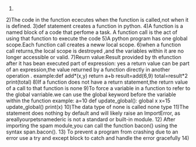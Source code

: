 1) 
2)The code in the function ececutes when the function is called,not when it is defined.
3)def statement creates a function in python.
4)A function is a named block of a code that perfome a task. A function call is the act of using that function to execute the code
5)A python program has one global scope.Each function call creates a neww local scope.
6)when a function call returns,the local scope is destroyed ,and the variables within it are no longer accessible or valid.
7)Reurn value:Result provided by th efunction after it has bean executed
   part of expression: yes a return value can be part of an expression,the value returned by a function directly in another operation .
   example:def add*(x,y)
               return a+b
            result=add(6,9)
            total=result*2
            print(total)
8)If a function does not have a return statement,the return value of a call to that function is none
9)To force a variable in a function to refer to the global varriable.we can use the global keyword before the variable within the function
    example:
    a=10 
    def update_global():
        global x
        x=15
    update_global()
    print(x)
   10)The data type of none is called none type
   11)The statement does nothing by default and will likely raise an ImportError,
       as areallyourpetsnamederic is not a standard or built-in module.
   12) After importing the spam module,you can call the function bacon() using the syntax span.bacon().
   13) To prevent a program from crashing due to an error use a try and except block to catch and handle the error gracefully
   14) 
         
